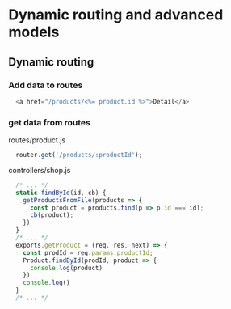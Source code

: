 # Dynamic routing and advanced models

## Dynamic routing

### Add data to routes

```js
  <a href="/products/<%= product.id %>">Detail</a>
```

### get data from routes

routes/product.js
```js
  router.get('/products/:productId');
```
controllers/shop.js
```js
  /* ... */
  static findById(id, cb) {
    getProductsFromFile(products => {
      const product = products.find(p => p.id === id);
      cb(product);
    })
  }
  /* ... */
  exports.getProduct = (req, res, next) => {
    const prodId = req.params.productId;
    Product.findById(prodId, product => {
      console.log(product)
    })
    console.log()
  }
  /* ... */
```